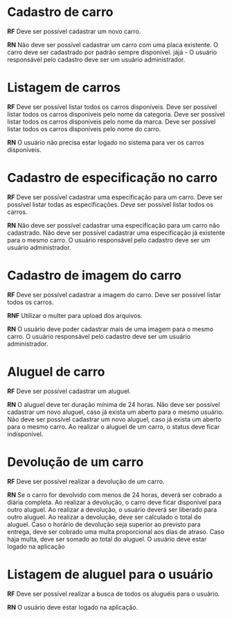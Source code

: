 # Cadastro de carro

**RF**
Deve ser possível cadastrar um novo carro.

**RN**
Não deve ser possível cadastrar um carro com uma placa existente.
O carro deve ser cadastrado por padrão sempre disponível.
 jájá - O usuário responsável pelo cadastro deve ser um usuário administrador.

# Listagem de carros

**RF**
Deve ser possível listar todos os carros disponíveis.
Deve ser possível listar todos os carros disponíveis pelo nome da categoria.
Deve ser possível listar todos os carros disponíveis pelo nome da marca.
Deve ser possível listar todos os carros disponíveis pelo nome do carro.

**RN**
O usuário não precisa estar logado no sistema para ver os carros disponíveis.

# Cadastro de especificação no carro

**RF**
Deve ser possível cadastrar uma especificação para um carro.
Deve ser possível listar todas as especificações.
Deve ser possível listar todos os carros.

**RN**
Não deve ser possível cadastrar uma especificação para um carro não cadastrado.
Não deve ser possível cadastrar uma especificação já existente para o mesmo carro.
O usuário responsável pelo cadastro deve ser um usuário administrador.

# Cadastro de imagem do carro

**RF**
Deve ser possível cadastrar a imagem do carro.
Deve ser possível listar todos os carros.

**RNF**
Utilizar o multer para upload dos arquivos.

**RN**
O usuário deve poder cadastrar mais de uma imagem para o mesmo carro.
O usuário responsável pelo cadastro deve ser um usuário administrador.

# Aluguel de carro

**RF**
Deve ser possível cadastrar um aluguel.

**RN**
O aluguel deve ter duração mínima de 24 horas.
Não deve ser possível cadastrar um novo aluguel, caso já exista um aberto para o mesmo usuário.
Não deve ser possível cadastrar um novo aluguel, caso já exista um aberto para o mesmo carro.
Ao realizar o aluguel de um carro, o status deve ficar indisponível.

# Devolução de um carro

**RF**
Deve ser possível realizar a devolução de um carro.

**RN**
Se o carro for devolvido com menos de 24 horas, deverá ser cobrado a diária completa.
Ao realizar a devolução, o carro deve ficar disponível para outro aluguel.
Ao realizar a devolução, o usuário deverá ser liberado para outro aluguel.
Ao realizar a devolução, deve ser calculado o total do aluguel.
Caso o horário de devolução seja superior ao previsto para entrega, deve ser cobrado uma multa proporcional aos dias de atraso.
Caso haja multa, deve ser somado ao total do aluguel.
O usuário deve estar logado na aplicação


# Listagem de aluguel para o usuário

**RF**
Deve ser possível realizar a busca de todos os aluguéis para o usuário.

**RN**
O usuário deve estar logado na aplicação.

